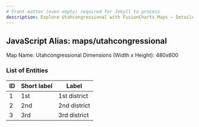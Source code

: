 ```yaml
---
# Front matter (even empty) required for Jekyll to process
description: Explore Utahcongressional with FusionCharts Maps – Detailed features for seamless integration. Try now & enhance your data visualization today! 
---
```


## JavaScript Alias: maps/utahcongressional

Map Name: Utahcongressional
Dimensions (Width x Height): 480x600





### List of Entities

ID | Short label | Label
---|---|---|
1|1st|1st district
2|2nd|2nd district
3|3rd|3rd district


